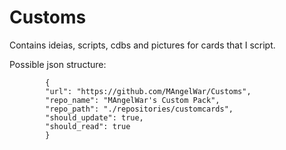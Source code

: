 # Customs


Contains ideias, scripts, cdbs and pictures for cards that I script.


Possible json structure:


```
		{
		"url": "https://github.com/MAngelWar/Customs",
		"repo_name": "MAngelWar's Custom Pack",
		"repo_path": "./repositories/customcards",
		"should_update": true,
		"should_read": true
		}
```
